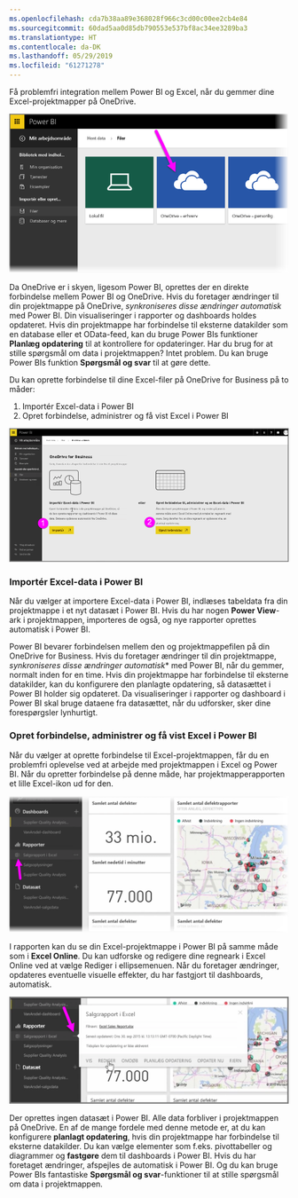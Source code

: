 ```yaml
---
ms.openlocfilehash: cda7b38aa89e368028f966c3cd00c00ee2cb4e84
ms.sourcegitcommit: 60dad5aa0d85db790553e537bf8ac34ee3289ba3
ms.translationtype: HT
ms.contentlocale: da-DK
ms.lasthandoff: 05/29/2019
ms.locfileid: "61271278"
---
```

Få problemfri integration mellem Power BI og Excel, når du gemmer dine Excel-projektmapper på OneDrive.

![](media/5-4-connect-onedrive-for-business/5-4_1.png)

Da OneDrive er i skyen, ligesom Power BI, oprettes der en direkte forbindelse mellem Power BI og OneDrive. Hvis du foretager ændringer til din projektmappe på OneDrive, *synkroniseres disse ændringer automatisk* med Power BI. Din visualiseringer i rapporter og dashboards holdes opdateret. Hvis din projektmappe har forbindelse til eksterne datakilder som en database eller et OData-feed, kan du bruge Power BIs funktioner **Planlæg opdatering** til at kontrollere for opdateringer. Har du brug for at stille spørgsmål om data i projektmappen? Intet problem. Du kan bruge Power BIs funktion **Spørgsmål og svar** til at gøre dette.

Du kan oprette forbindelse til dine Excel-filer på OneDrive for Business på to måder:

1. Importér Excel-data i Power BI
2. Opret forbindelse, administrer og få vist Excel i Power BI

![](media/5-4-connect-onedrive-for-business/5-4_3.png)

### <a name="import-excel-data-into-power-bi"></a>Importér Excel-data i Power BI
Når du vælger at importere Excel-data i Power BI, indlæses tabeldata fra din projektmappe i et nyt datasæt i Power BI. Hvis du har nogen **Power View**-ark i projektmappen, importeres de også, og nye rapporter oprettes automatisk i Power BI.

Power BI bevarer forbindelsen mellem den og projektmappefilen på din OneDrive for Business. Hvis du foretager ændringer til din projektmappe, *synkroniseres disse ændringer automatisk** med Power BI, når du gemmer, normalt inden for en time. Hvis din projektmappe har forbindelse til eksterne datakilder, kan du konfigurere den planlagte opdatering, så datasættet i Power BI holder sig opdateret. Da visualiseringer i rapporter og dashboard i Power BI skal bruge dataene fra datasættet, når du udforsker, sker dine forespørgsler lynhurtigt.

### <a name="connect-manage-and-view-excel-in-power-bi"></a>Opret forbindelse, administrer og få vist Excel i Power BI
Når du vælger at oprette forbindelse til Excel-projektmappen, får du en problemfri oplevelse ved at arbejde med projektmappen i Excel og Power BI. Når du opretter forbindelse på denne måde, har projektmapperapporten et lille Excel-ikon ud for den.

![](media/5-4-connect-onedrive-for-business/5-4_4.png)

I rapporten kan du se din Excel-projektmappe i Power BI på samme måde som i **Excel Online**. Du kan udforske og redigere dine regneark i Excel Online ved at vælge Rediger i ellipsemenuen. Når du foretager ændringer, opdateres eventuelle visuelle effekter, du har fastgjort til dashboards, automatisk.

![](media/5-4-connect-onedrive-for-business/5-4_5.png)

Der oprettes ingen datasæt i Power BI. Alle data forbliver i projektmappen på OneDrive. En af de mange fordele med denne metode er, at du kan konfigurere **planlagt opdatering**, hvis din projektmappe har forbindelse til eksterne datakilder. Du kan vælge elementer som f.eks. pivottabeller og diagrammer og **fastgøre** dem til dashboards i Power BI. Hvis du har foretaget ændringer, afspejles de automatisk i Power BI. Og du kan bruge Power BIs fantastiske **Spørgsmål og svar**-funktioner til at stille spørgsmål om data i projektmappen.  

